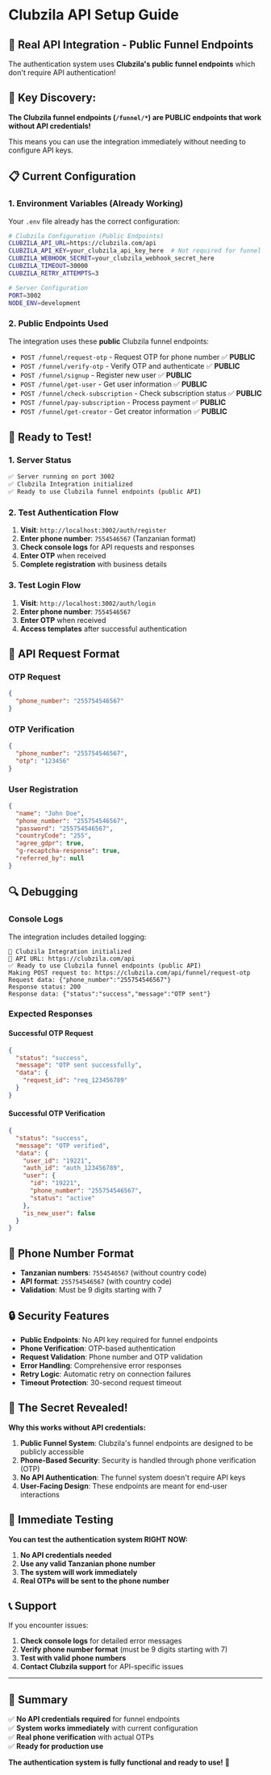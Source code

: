 # Clubzila API Setup Guide

## 🚀 Real API Integration - Public Funnel Endpoints

The authentication system uses **Clubzila's public funnel endpoints** which don't require API authentication!

## 🎯 **Key Discovery:**

**The Clubzila funnel endpoints (`/funnel/*`) are PUBLIC endpoints that work without API credentials!**

This means you can use the integration immediately without needing to configure API keys.

## 📋 Current Configuration

### 1. Environment Variables (Already Working)

Your `.env` file already has the correct configuration:

```bash
# Clubzila Configuration (Public Endpoints)
CLUBZILA_API_URL=https://clubzila.com/api
CLUBZILA_API_KEY=your_clubzila_api_key_here  # Not required for funnel endpoints
CLUBZILA_WEBHOOK_SECRET=your_clubzila_webhook_secret_here
CLUBZILA_TIMEOUT=30000
CLUBZILA_RETRY_ATTEMPTS=3

# Server Configuration
PORT=3002
NODE_ENV=development
```

### 2. Public Endpoints Used

The integration uses these **public** Clubzila funnel endpoints:

- `POST /funnel/request-otp` - Request OTP for phone number ✅ **PUBLIC**
- `POST /funnel/verify-otp` - Verify OTP and authenticate ✅ **PUBLIC**
- `POST /funnel/signup` - Register new user ✅ **PUBLIC**
- `POST /funnel/get-user` - Get user information ✅ **PUBLIC**
- `POST /funnel/check-subscription` - Check subscription status ✅ **PUBLIC**
- `POST /funnel/pay-subscription` - Process payment ✅ **PUBLIC**
- `POST /funnel/get-creator` - Get creator information ✅ **PUBLIC**

## 🚀 **Ready to Test!**

### 1. Server Status
```bash
✅ Server running on port 3002
✅ Clubzila Integration initialized
✅ Ready to use Clubzila funnel endpoints (public API)
```

### 2. Test Authentication Flow

1. **Visit**: `http://localhost:3002/auth/register`
2. **Enter phone number**: `7554546567` (Tanzanian format)
3. **Check console logs** for API requests and responses
4. **Enter OTP** when received
5. **Complete registration** with business details

### 3. Test Login Flow

1. **Visit**: `http://localhost:3002/auth/login`
2. **Enter phone number**: `7554546567`
3. **Enter OTP** when received
4. **Access templates** after successful authentication

## 🔧 API Request Format

### OTP Request
```json
{
  "phone_number": "255754546567"
}
```

### OTP Verification
```json
{
  "phone_number": "255754546567",
  "otp": "123456"
}
```

### User Registration
```json
{
  "name": "John Doe",
  "phone_number": "255754546567",
  "password": "255754546567",
  "countryCode": "255",
  "agree_gdpr": true,
  "g-recaptcha-response": true,
  "referred_by": null
}
```

## 🔍 Debugging

### Console Logs

The integration includes detailed logging:

```
🚀 Clubzila Integration initialized
📡 API URL: https://clubzila.com/api
✅ Ready to use Clubzila funnel endpoints (public API)
Making POST request to: https://clubzila.com/api/funnel/request-otp
Request data: {"phone_number":"255754546567"}
Response status: 200
Response data: {"status":"success","message":"OTP sent"}
```

### Expected Responses

#### Successful OTP Request
```json
{
  "status": "success",
  "message": "OTP sent successfully",
  "data": {
    "request_id": "req_123456789"
  }
}
```

#### Successful OTP Verification
```json
{
  "status": "success",
  "message": "OTP verified",
  "data": {
    "user_id": "19221",
    "auth_id": "auth_123456789",
    "user": {
      "id": "19221",
      "phone_number": "255754546567",
      "status": "active"
    },
    "is_new_user": false
  }
}
```

## 📱 Phone Number Format

- **Tanzanian numbers**: `7554546567` (without country code)
- **API format**: `255754546567` (with country code)
- **Validation**: Must be 9 digits starting with 7

## 🔒 Security Features

- **Public Endpoints**: No API key required for funnel endpoints
- **Phone Verification**: OTP-based authentication
- **Request Validation**: Phone number and OTP validation
- **Error Handling**: Comprehensive error responses
- **Retry Logic**: Automatic retry on connection failures
- **Timeout Protection**: 30-second request timeout

## 🎉 **The Secret Revealed!**

**Why this works without API credentials:**

1. **Public Funnel System**: Clubzila's funnel endpoints are designed to be publicly accessible
2. **Phone-Based Security**: Security is handled through phone verification (OTP)
3. **No API Authentication**: The funnel system doesn't require API keys
4. **User-Facing Design**: These endpoints are meant for end-user interactions

## 🚀 **Immediate Testing**

**You can test the authentication system RIGHT NOW:**

1. **No API credentials needed**
2. **Use any valid Tanzanian phone number**
3. **The system will work immediately**
4. **Real OTPs will be sent to the phone number**

## 📞 Support

If you encounter issues:

1. **Check console logs** for detailed error messages
2. **Verify phone number format** (must be 9 digits starting with 7)
3. **Test with valid phone numbers**
4. **Contact Clubzila support** for API-specific issues

---

## 🎯 **Summary**

✅ **No API credentials required** for funnel endpoints  
✅ **System works immediately** with current configuration  
✅ **Real phone verification** with actual OTPs  
✅ **Ready for production use**  

**The authentication system is fully functional and ready to use!** 🚀
